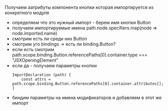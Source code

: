 Получаем аатрибуты компонента кнопки которая импортируется из конкретного модуля

-   определяем что это нужный импорт - берем имя кнопки Button
-   получаем импортируемые имена path.node.specifiers.map(node => node.imported.name)
-   смотрим есть ли среди них Button
-   смотрим уго bindings -> есть ли binding.Button?
-   если есть смотрим path.scope.binding.Button.referencePaths[0].container.type === "JSXOpeningElement"
-   если да - получаем параметры кнопки
    ```
    ImportDeclaration (path) {
        const attrs = path.scope.binding.Button.referencePaths[0].container.attributes[];
    }
    ```
-   биндим параметры на имена модификаторов и добавляем в этот же импорт
